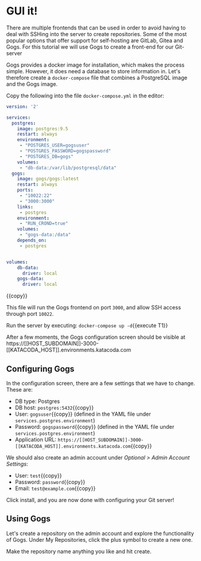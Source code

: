 # GUI it!
There are multiple frontends that can be used in order to avoid having to deal with SSHing into the server to create repositories. Some of the most popular options that offer support for self-hosting are GitLab, Gitea and Gogs. For this tutorial we will use Gogs to create a front-end for our Git-server

Gogs provides a docker image for installation, which makes the process simple. However, it does need a database to store information in. Let's therefore create a `docker-compose` file that combines a PostgreSQL image and the Gogs image.

Copy the following into the file `docker-compose.yml` in the editor:

```yml
version: '2'

services:
  postgres:
    image: postgres:9.5
    restart: always
    environment:
     - "POSTGRES_USER=gogsuser"
     - "POSTGRES_PASSWORD=gogspassword"
     - "POSTGRES_DB=gogs"
    volumes:
     - "db-data:/var/lib/postgresql/data"
  gogs:
    image: gogs/gogs:latest
    restart: always
    ports:
     - "10022:22"
     - "3000:3000"
    links:
     - postgres
    environment:
     - "RUN_CROND=true"
    volumes:
     - "gogs-data:/data"
    depends_on:
     - postgres


volumes:
    db-data:
      driver: local
    gogs-data:
      driver: local
```
{{copy}}

This file will run the Gogs frontend on port `3000`, and allow SSH access through port `10022`. 

Run the server by executing:
`docker-compose up -d`{{execute T1}}

After a few moments, the Gogs configuration screen should be visible at
https://[[HOST_SUBDOMAIN]]-3000-[[KATACODA_HOST]].environments.katacoda.com

## Configuring Gogs
In the configuration screen, there are a few settings that we have to change. 
These are:
- DB type: Postgres
- DB host: `postgres:5432`{{copy}} 
- User: `gogsuser`{{copy}} (defined in the YAML file under `services.postgres.environment`)
- Password: `gogspassword`{{copy}} (defined in the YAML file under `services.postgres.environment`)
- Application URL: `https://[[HOST_SUBDOMAIN]]-3000-[[KATACODA_HOST]].environments.katacoda.com`{{copy}}

We should also create an admin account under *Optional > Admin Account Settings*:
- User: `test`{{copy}}
- Password: `password`{{copy}}
- Email: `test@example.com`{{copy}}

Click install, and you are now done with configuring your Git server!

## Using Gogs
Let's create a repository on the admin account and explore the functionality of Gogs. Under My Repositories, click the plus symbol to create a new one.

Make the repository name anything you like and hit create.